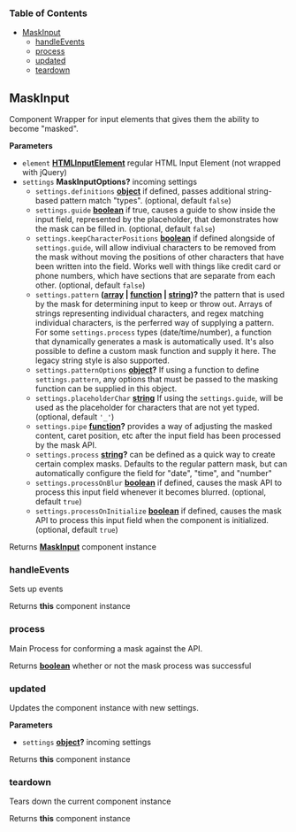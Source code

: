 <!-- Generated by documentation.js. Update this documentation by updating the source code. -->

### Table of Contents

-   [MaskInput][1]
    -   [handleEvents][2]
    -   [process][3]
    -   [updated][4]
    -   [teardown][5]

## MaskInput

Component Wrapper for input elements that gives them the ability to become "masked".

**Parameters**

-   `element` **[HTMLInputElement][6]** regular HTML Input Element (not wrapped with jQuery)
-   `settings` **MaskInputOptions?** incoming settings
    -   `settings.definitions` **[object][7]** if defined, passes additional string-based pattern match "types". (optional, default `false`)
    -   `settings.guide` **[boolean][8]** if true, causes a guide to show inside the input field, represented by the placeholder,
         that demonstrates how the mask can be filled in. (optional, default `false`)
    -   `settings.keepCharacterPositions` **[boolean][8]** if defined alongside of `settings.guide`, will allow indiviual characters
         to be removed from the mask without moving the positions of other characters that have been written into the field.
         Works well with things like credit card or phone numbers, which have sections that are separate from each other. (optional, default `false`)
    -   `settings.pattern` **([array][9] \| [function][10] \| [string][11])?** the pattern that is used by the mask for determining input to keep or throw out.
         Arrays of strings representing individual characters, and regex matching individual characters, is the perferred way of supplying a pattern.
         For some `settings.process` types (date/time/number), a function that dynamically generates a mask is automatically used.
         It's also possible to define a custom mask function and supply it here. The legacy string style is also supported.
    -   `settings.patternOptions` **[object][7]?** If using a function to define `settings.pattern`, any options that must be passed
         to the masking function can be supplied in this object.
    -   `settings.placeholderChar` **[string][11]** If using the `settings.guide`, will be used as the placeholder
         for characters that are not yet typed. (optional, default `'_'`)
    -   `settings.pipe` **[function][10]?** provides a way of adjusting the masked content, caret position,
         etc after the input field has been processed by the mask API.
    -   `settings.process` **[string][11]?** can be defined as a quick way to create certain complex masks.  Defaults to the regular pattern mask,
         but can automatically configure the field for "date", "time", and "number"
    -   `settings.processOnBlur` **[boolean][8]** if defined, causes the mask API to process this input field whenever it becomes blurred. (optional, default `true`)
    -   `settings.processOnInitialize` **[boolean][8]** if defined, causes the mask API to process this input field when the component is initialized. (optional, default `true`)

Returns **[MaskInput][12]** component instance

### handleEvents

Sets up events

Returns **this** component instance

### process

Main Process for conforming a mask against the API.

Returns **[boolean][8]** whether or not the mask process was successful

### updated

Updates the component instance with new settings.

**Parameters**

-   `settings` **[object][7]?** incoming settings

Returns **this** component instance

### teardown

Tears down the current component instance

Returns **this** component instance

[1]: #maskinput

[2]: #handleevents

[3]: #process

[4]: #updated

[5]: #teardown

[6]: https://developer.mozilla.org/docs/Web/API/HTMLInputElement

[7]: https://developer.mozilla.org/docs/Web/JavaScript/Reference/Global_Objects/Object

[8]: https://developer.mozilla.org/docs/Web/JavaScript/Reference/Global_Objects/Boolean

[9]: https://developer.mozilla.org/docs/Web/JavaScript/Reference/Global_Objects/Array

[10]: https://developer.mozilla.org/docs/Web/JavaScript/Reference/Statements/function

[11]: https://developer.mozilla.org/docs/Web/JavaScript/Reference/Global_Objects/String

[12]: #maskinput
